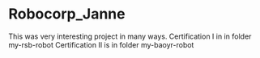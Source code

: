 # Robocorp_Janne
This was very interesting project in many ways.
Certification I in in folder my-rsb-robot
Certification II is in folder my-baoyr-robot

